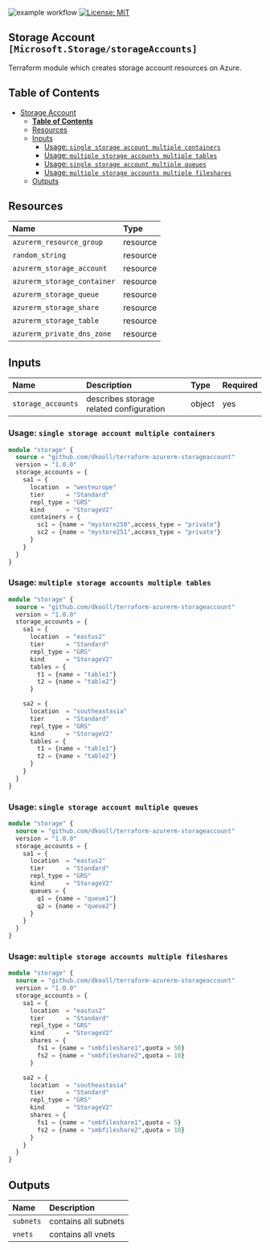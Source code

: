![example workflow](https://github.com/dkooll/terraform-azurerm-storageaccount/actions/workflows/validate.yml/badge.svg)
[![License: MIT](https://img.shields.io/badge/License-MIT-yellow.svg)](https://opensource.org/licenses/MIT)

## Storage Account `[Microsoft.Storage/storageAccounts]`

Terraform module which creates storage account resources on Azure.

## Table of Contents

- [Storage Account](#storage-account)
  - [**Table of Contents**](#table-of-contents)
  - [Resources](#resources)
  - [Inputs](#inputs)
    - [Usage: `single storage account multiple containers`](#inputs-usage-single-storage-account-multiple-containers)
    - [Usage: `multiple storage accounts multiple tables`](#inputs-usage-multiple-storage-accounts-multiple-tables)
    - [Usage: `single storage account multiple queues`](#inputs-usage-single-storage-account-multiple-queues)
    - [Usage: `multiple storage accounts multiple fileshares`](#inputs-usage-multiple-storage-accounts-multiple-fileshares)
  - [Outputs](#outputs)

## Resources

| Name | Type |
| :-- | :-- |
| `azurerm_resource_group` | resource |
| `random_string` | resource |
| `azurerm_storage_account` | resource |
| `azurerm_storage_container` | resource |
| `azurerm_storage_queue` | resource |
| `azurerm_storage_share` | resource |
| `azurerm_storage_table` | resource |
| `azurerm_private_dns_zone` | resource |

## Inputs

| Name | Description | Type | Required |
| :-- | :-- | :-- | :-- |
| `storage_accounts` | describes storage related configuration | object | yes |

### Usage: `single storage account multiple containers`

```terraform
module "storage" {
  source = "github.com/dkooll/terraform-azurerm-storageaccount"
  version = "1.0.0"
  storage_accounts = {
    sa1 = {
      location  = "westeurope"
      tier      = "Standard"
      repl_type = "GRS"
      kind      = "StorageV2"
      containers = {
        sc1 = {name = "mystore250",access_type = "private"}
        sc2 = {name = "mystore251",access_type = "private"}
      }
    }
  }
}
```

### Usage: `multiple storage accounts multiple tables`

```terraform
module "storage" {
  source = "github.com/dkooll/terraform-azurerm-storageaccount"
  version = "1.0.0"
  storage_accounts = {
    sa1 = {
      location  = "eastus2"
      tier      = "Standard"
      repl_type = "GRS"
      kind      = "StorageV2"
      tables = {
        t1 = {name = "table1"}
        t2 = {name = "table2"}
      }

    sa2 = {
      location  = "southeastasia"
      tier      = "Standard"
      repl_type = "GRS"
      kind      = "StorageV2"
      tables = {
        t1 = {name = "table1"}
        t2 = {name = "table2"}
      }
    }
  }
}
```

### Usage: `single storage account multiple queues`

```terraform
module "storage" {
  source = "github.com/dkooll/terraform-azurerm-storageaccount"
  version = "1.0.0"
  storage_accounts = {
    sa1 = {
      location  = "eastus2"
      tier      = "Standard"
      repl_type = "GRS"
      kind      = "StorageV2"
      queues = {
        q1 = {name = "queue1"}
        q2 = {name = "queue2"}
      }
    }
  }
}
```

### Usage: `multiple storage accounts multiple fileshares`

```terraform
module "storage" {
  source = "github.com/dkooll/terraform-azurerm-storageaccount"
  version = "1.0.0"
  storage_accounts = {
    sa1 = {
      location  = "eastus2"
      tier      = "Standard"
      repl_type = "GRS"
      kind      = "StorageV2"
      shares = {
        fs1 = {name = "smbfileshare1",quota = 50}
        fs2 = {name = "smbfileshare2",quota = 10}
      }

    sa2 = {
      location  = "southeastasia"
      tier      = "Standard"
      repl_type = "GRS"
      kind      = "StorageV2"
      shares = {
        fs1 = {name = "smbfileshare1",quota = 5}
        fs2 = {name = "smbfileshare2",quota = 10}
      }
    }
  }
}
```

## Outputs

| Name | Description |
| :-- | :-- |
| `subnets` | contains all subnets |
| `vnets` | contains all vnets |
